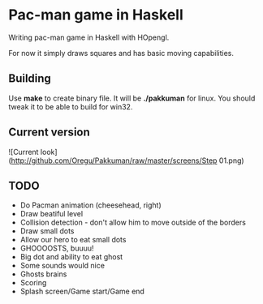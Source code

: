 # Pac-man game in Haskell
Writing pac-man game in Haskell with HOpengl.

For now it simply draws squares and has basic moving capabilities.

## Building
Use **make** to create binary file. It will be **./pakkuman** for linux. You should tweak it to be able to build for win32.

## Current version
![Current look](http://github.com/Oregu/Pakkuman/raw/master/screens/Step 01.png)

## TODO
* Do Pacman animation (cheesehead, right)
* Draw beatiful level
* Collision detection - don't allow him to move outside of the borders
* Draw small dots 
* Allow our hero to eat small dots
* GHOOOOSTS, buuuu!
* Big dot and ability to eat ghost
* Some sounds would nice
* Ghosts brains
* Scoring
* Splash screen/Game start/Game end

